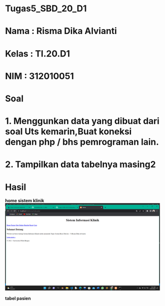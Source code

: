 # Tugas5_SBD_20_D1
# Nama : Risma Dika Alvianti
# Kelas : TI.20.D1
# NIM : 312010051

# Soal
# 1. Menggunkan data yang dibuat dari soal Uts kemarin,Buat koneksi dengan php / bhs pemrograman lain.
# 2. Tampilkan data tabelnya masing2

# Hasil

**home sistem klinik**<br>
![p](screenshoot/1.png)<br>

**tabel pasien**<br>